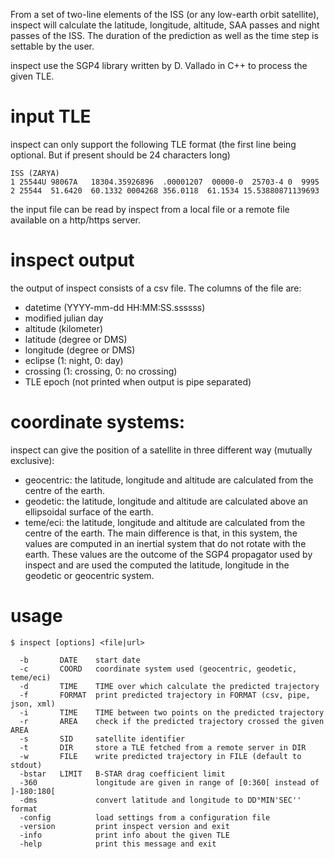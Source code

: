 From a set of two-line elements of the ISS (or any low-earth orbit satellite),
inspect will calculate the latitude, longitude, altitude, SAA passes and night
passes of the ISS. The duration of the prediction as well as the time step is
settable by the user.

inspect use the SGP4 library written by D. Vallado in C++ to process the given
TLE.

# input TLE

inspect can only support the following TLE format (the first line being optional.
But if present should be 24 characters long)

```
ISS (ZARYA)
1 25544U 98067A   18304.35926896  .00001207  00000-0  25703-4 0  9995
2 25544  51.6420  60.1332 0004268 356.0118  61.1534 15.53880871139693
```

the input file can be read by inspect from a local file or a remote file available
on a http/https server.

# inspect output

the output of inspect consists of a csv file. The columns of the file are:

- datetime (YYYY-mm-dd HH:MM:SS.ssssss)
- modified julian day
- altitude (kilometer)
- latitude (degree or DMS)
- longitude (degree or DMS)
- eclipse (1: night, 0: day)
- crossing (1: crossing, 0: no crossing)
- TLE epoch (not printed when output is pipe separated)

# coordinate systems:

inspect can give the position of a satellite in three different way (mutually
exclusive):

* geocentric: the latitude, longitude and altitude are calculated from the centre
of the earth.
* geodetic: the latitude, longitude and altitude are calculated above an ellipsoidal
surface of the earth.
* teme/eci: the latitude, longitude and altitude are calculated from the centre of the
earth. The main difference is that, in this system, the values are computed in an
inertial system that do not rotate with the earth. These values are the outcome
of the SGP4 propagator used by inspect and are used the computed the latitude,
longitude in the geodetic or geocentric system.

# usage

```
$ inspect [options] <file|url>

  -b       DATE    start date
  -c       COORD   coordinate system used (geocentric, geodetic, teme/eci)
  -d       TIME    TIME over which calculate the predicted trajectory
  -f       FORMAT  print predicted trajectory in FORMAT (csv, pipe, json, xml)
  -i       TIME    TIME between two points on the predicted trajectory
  -r       AREA    check if the predicted trajectory crossed the given AREA
  -s       SID     satellite identifier
  -t       DIR     store a TLE fetched from a remote server in DIR
  -w       FILE    write predicted trajectory in FILE (default to stdout)
  -bstar   LIMIT   B-STAR drag coefficient limit
  -360             longitude are given in range of [0:360[ instead of ]-180:180[
  -dms             convert latitude and longitude to DD°MIN'SEC'' format
  -config          load settings from a configuration file
  -version         print inspect version and exit
  -info            print info about the given TLE
  -help            print this message and exit
```
